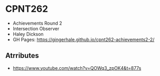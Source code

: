 # CPNT262
- Achievements Round 2
- Intersection Observer
- Haley Dickson
- GH Pages: https://gingerhale.github.io/cpnt262-achievements2-2/
## Atrributes
- https://www.youtube.com/watch?v=QOWq3_zpOK4&t=877s
